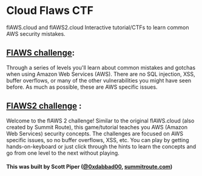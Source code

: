 # Cloud Flaws CTF
flAWS.cloud and flAWS2.cloud Interactive tutorial/CTFs to learn common AWS security mistakes.

## [FlAWS challenge](https://github.com/kh4sh3i/Cloud-Flaws-CTF/tree/main/flaws.cloud):
Through a series of levels you'll learn about common mistakes and gotchas when using Amazon Web Services (AWS). There are no SQL injection, XSS, buffer overflows, or many of the other vulnerabilities you might have seen before. As much as possible, these are AWS specific issues.


## [FlAWS2 challenge](https://github.com/kh4sh3i/Cloud-Flaws-CTF/tree/main/flaws2.cloud) :
Welcome to the flAWS 2 challenge! Similar to the original flAWS.cloud (also created by Summit Route), this game/tutorial teaches you AWS (Amazon Web Services) security concepts. The challenges are focused on AWS specific issues, so no buffer overflows, XSS, etc. You can play by getting hands-on-keyboard or just click through the hints to learn the concepts and go from one level to the next without playing.

#### This was built by Scott Piper ([@0xdabbad00](https://twitter.com/0xdabbad00), [summitroute.com](https://summitroute.com/))
